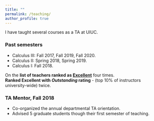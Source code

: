 ```yaml
---
title: ""
permalink: /teaching/
author_profile: true
---
```

I have taught several courses as a TA at UIUC.

### Past semesters

* Calculus III: Fall 2017, Fall 2019, Fall 2020.
* Calculus II: Spring 2018, Spring 2019.
* Calculus I: Fall 2018.    


On the <b>list of teachers ranked as <a href="https://citl.illinois.edu/citl-101/measurement-evaluation/teaching-evaluation/teaching-evaluations-(ices)/teachers-ranked-as-excellent" target="_blank"> Excellent</a></b> four times.<br> <b>Ranked Excellent with _Outstanding_ rating</b> - (top 10% of instructors university-wide) twice.

### TA Mentor, Fall 2018
   * Co-organized the annual departmental TA orientation.
   * Advised 5 graduate students though their first semester of teaching.
